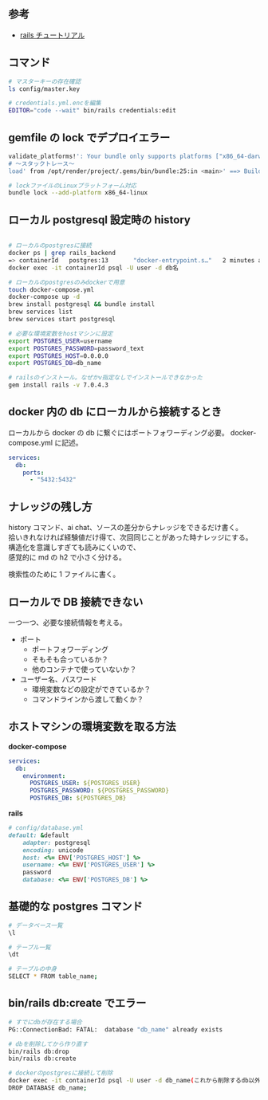 ## 参考

- [rails チュートリアル](https://railstutorial.jp/chapters/beginning?version=7.0)

## コマンド

```bash
# マスターキーの存在確認
ls config/master.key

# credentials.yml.encを編集
EDITOR="code --wait" bin/rails credentials:edit
```

## gemfile の lock でデプロイエラー

```bash
validate_platforms!': Your bundle only supports platforms ["x86_64-darwin-22"] but your local platform is x86_64-linux. Add the current platform to the lockfile with bundle lock --add-platform x86_64-linuxand try again. (Bundler::ProductionError)
# 〜スタックトレース〜
load' from /opt/render/project/.gems/bin/bundle:25:in <main>' ==> Build failed 😞 ==> Common ways to troubleshoot your deploy: https://docs.render.com/troubleshooting-deploys
```

```bash
# lockファイルのLinuxプラットフォーム対応
bundle lock --add-platform x86_64-linux
```

## ローカル postgresql 設定時の history

```bash

# ローカルのpostgresに接続
docker ps | grep rails_backend
=> containerId   postgres:13       "docker-entrypoint.s…"   2 minutes ago   Up 2 minutes   5432/tcp                 rails_backend-db-1
docker exec -it containerId psql -U user -d db名

# ローカルのpostgresのみdockerで用意
touch docker-compose.yml
docker-compose up -d
brew install postgresql && bundle install
brew services list
brew services start postgresql

# 必要な環境変数をhostマシンに設定
export POSTGRES_USER=username
export POSTGRES_PASSWORD=password_text
export POSTGRES_HOST=0.0.0.0
export POSTGRES_DB=db_name

# railsのインストール。なぜかv指定なしでインストールできなかった
gem install rails -v 7.0.4.3
```

## docker 内の db にローカルから接続するとき

ローカルから docker の db に繋ぐにはポートフォワーディング必要。
docker-compose.yml に記述。

```yml
services:
  db:
    ports:
      - "5432:5432"
```

## ナレッジの残し方

history コマンド、ai chat、ソースの差分からナレッジをできるだけ書く。  
拾いきれなければ経験値だけ得て、次回同じことがあった時ナレッジにする。  
構造化を意識しすぎても読みにくいので、  
感覚的に md の h2 で小さく分ける。

検索性のために 1 ファイルに書く。

## ローカルで DB 接続できない

一つ一つ、必要な接続情報を考える。

- ポート
  - ポートフォワーディング
  - そもそも合っているか？
  - 他のコンテナで使っていないか？
- ユーザー名、パスワード
  - 環境変数などの設定ができているか？
  - コマンドラインから渡して動くか？

## ホストマシンの環境変数を取る方法

**docker-compose**

```yml
services:
  db:
    environment:
      POSTGRES_USER: ${POSTGRES_USER}
      POSTGRES_PASSWORD: ${POSTGRES_PASSWORD}
      POSTGRES_DB: ${POSTGRES_DB}
```

**rails**

```ruby
# config/database.yml
default: &default
    adapter: postgresql
    encoding: unicode
    host: <%= ENV['POSTGRES_HOST'] %>
    username: <%= ENV['POSTGRES_USER'] %>
    password
    database: <%= ENV['POSTGRES_DB'] %>
```

## 基礎的な postgres コマンド

```bash
# データベース一覧
\l

# テーブル一覧
\dt

# テーブルの中身
SELECT * FROM table_name;
```

## bin/rails db:create でエラー

```bash
# すでにdbが存在する場合
PG::ConnectionBad: FATAL:  database "db_name" already exists
```

```bash
# dbを削除してから作り直す
bin/rails db:drop
bin/rails db:create

# dockerのpostgresに接続して削除
docker exec -it containerId psql -U user -d db_name(これから削除するdb以外)
DROP DATABASE db_name;
```
